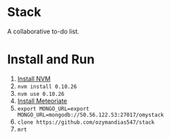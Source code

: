 Stack
=====

A collaborative to-do list.

Install and Run
===============

1. [Install NVM](https://github.com/creationix/nvm)
2. `nvm install 0.10.26`
3. `nvm use 0.10.26`
4. [Install Meteoriate](https://www.npmjs.org/package/meteorite)
5. `export MONGO_URL=export MONGO_URL=mongodb://50.56.122.53:27017/omystack`
6. `clone https://github.com/ozymandias547/stack`
7. `mrt`
